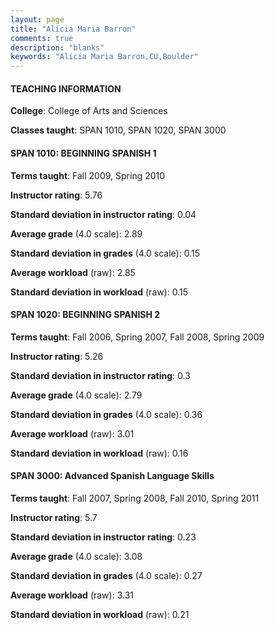 ```yaml
---
layout: page
title: "Alicia Maria Barron" 
comments: true
description: "blanks"
keywords: "Alicia Maria Barron,CU,Boulder"
---
```

<head>
<script src="https://ajax.googleapis.com/ajax/libs/jquery/2.1.3/jquery.min.js"></script>
<script src="https://dl.dropboxusercontent.com/s/pc42nxpaw1ea4o9/highcharts.js?dl=0"></script>
<!-- <script src="../assets/js/highcharts.js"></script> -->
<style type="text/css">@font-face {
	font-family: "Bebas Neue";
	src: url(https://www.filehosting.org/file/details/544349/BebasNeue Regular.otf) format("opentype");
	}
	h1.Bebas { 
		font-family: "Bebas Neue", Verdana, Tahoma;
	}
</style>
</head>
	   
#### TEACHING INFORMATION

**College**: College of Arts and Sciences

**Classes taught**: SPAN 1010, SPAN 1020, SPAN 3000

#### SPAN 1010: BEGINNING SPANISH 1

**Terms taught**: Fall 2009, Spring 2010

**Instructor rating**: 5.76

**Standard deviation in instructor rating**: 0.04

**Average grade** (4.0 scale): 2.89

**Standard deviation in grades** (4.0 scale): 0.15

**Average workload** (raw): 2.85

**Standard deviation in workload** (raw): 0.15

#### SPAN 1020: BEGINNING SPANISH 2

**Terms taught**: Fall 2006, Spring 2007, Fall 2008, Spring 2009

**Instructor rating**: 5.26

**Standard deviation in instructor rating**: 0.3

**Average grade** (4.0 scale): 2.79

**Standard deviation in grades** (4.0 scale): 0.36

**Average workload** (raw): 3.01

**Standard deviation in workload** (raw): 0.16

#### SPAN 3000: Advanced Spanish Language Skills

**Terms taught**: Fall 2007, Spring 2008, Fall 2010, Spring 2011

**Instructor rating**: 5.7

**Standard deviation in instructor rating**: 0.23

**Average grade** (4.0 scale): 3.08

**Standard deviation in grades** (4.0 scale): 0.27

**Average workload** (raw): 3.31

**Standard deviation in workload** (raw): 0.21


